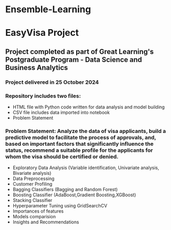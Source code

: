 # Ensemble-Learning
# EasyVisa Project

## Project completed as part of Great Learning's Postgraduate Program - Data Science and Business Analytics

### Project delivered in 25 October 2024
### Repository includes two files:
* HTML file with Python code written for data analysis and model building
* CSV file includes data imported into notebook
* Problem Statement
### Problem Statement: Analyze the data of visa applicants, build a predictive model to facilitate the process of approvals, and, based on important factors that significantly influence the status, recommend a suitable profile for the applicants for whom the visa should be certified or denied.

* Exploratory Data Analysis (Variable identification, Univariate analysis, Bivariate analysis)
* Data Preprocessing
* Customer Profiling
* Bagging Classifiers (Bagging and Random Forest)
* Boosting Classifier (AdaBoost,Gradient Boosting,XGBoost)
* Stacking Classifier
* Hyperparameter Tuning using GridSearchCV
* Importances of features
* Models comparision
* Insights and Recommendations
